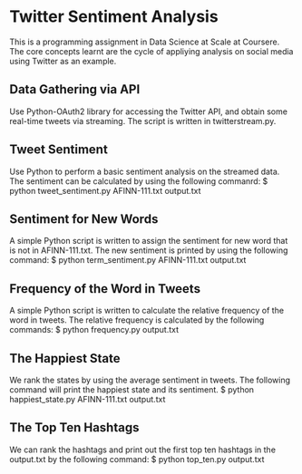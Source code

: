 # Twitter Sentiment Analysis

This is a programming assignment in Data Science at Scale at Coursere. 
The core concepts learnt are the cycle of appliying analysis on social media 
using Twitter as an example.

## Data Gathering via API
Use Python-OAuth2 library for accessing the Twitter API, and obtain some 
real-time tweets via streaming. The script is written in twitterstream.py.

## Tweet Sentiment
Use Python to perform a basic sentiment analysis on the streamed data. The sentiment
can be calculated by using the following commanrd: 
$ python tweet_sentiment.py AFINN-111.txt output.txt

## Sentiment for New Words
A simple Python script is written to assign the sentiment for new word that is not 
in AFINN-111.txt. The new sentiment is printed by using the following command:
$ python term_sentiment.py AFINN-111.txt output.txt

## Frequency of the Word in Tweets
A simple Python script is written to calculate the relative frequency of the word
in tweets. The relative frequency is calculated by the following commands:
$ python frequency.py output.txt

## The Happiest State
We rank the states by using the average sentiment in tweets. The following command
will print the happiest state and its sentiment.
$ python happiest_state.py AFINN-111.txt output.txt

## The Top Ten Hashtags
We can rank the hashtags and print out the first top ten hashtags in the output.txt
by the following command:
$ python top_ten.py output.txt

